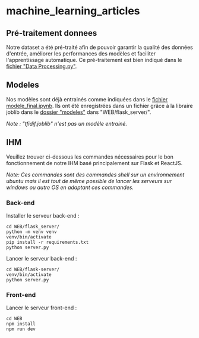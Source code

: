 # machine_learning_articles

## Pré-traitement donnees

Notre dataset a été pré-traité afin de pouvoir garantir la qualité des données d'entrée, améliorer les performances des modèles et faciliter l'apprentissage automatique.
Ce pré-traitement est bien indiqué dans le [fichier "Data Processing.py"](https://github.com/ilyaslm/Machine-learning/blob/main/Mod%C3%A8le_final.ipynb).

## Modeles

Nos modèles sont déjà entrainés comme indiquées dans le [fichier modele_final.ipynb](https://github.com/ilyaslm/Machine-learning/blob/main/Data%20Processing.ipynb).
Ils ont été enregistrées dans un fichier grâce à la libraire joblib dans le [dossier "modeles"](https://github.com/ilyaslm/Machine-learning/tree/main/WEB/flask_server/modeles) dans "WEB/flask_server/".

*Note : "tfidif.joblib" n'est pas un modèle entrainé.*

## IHM

Veuillez trouver ci-dessous les commandes nécessaires pour le bon fonctionnement de notre IHM basé principalement sur Flask et ReactJS.

*Note: Ces commandes sont des commandes shell sur un environnement ubuntu mais il est tout de même possible de lancer les serveurs sur windows ou autre OS en adaptant ces commandes.*

### Back-end

Installer le serveur back-end :

```
cd WEB/flask_server/
python -m venv venv
venv/bin/activate
pip install -r requirements.txt
python server.py
```

Lancer le serveur back-end :

```
cd WEB/flask-server/
venv/bin/activate
python server.py
```

### Front-end

Lancer le serveur front-end :

```
cd WEB
npm install
npm run dev
```

